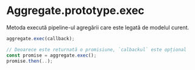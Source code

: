 # Aggregate.prototype.exec

Metoda execută pipeline-ul agregării care este legată de modelul curent.

```javascript
aggregate.exec(callback);

// Deoarece este returnată o promisiune, `calbackul` este opțional
const promise = aggregate.exec();
promise.then(..);
```
